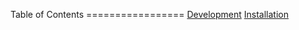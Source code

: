 Table of Contents
                 =================
[Development](https://github.com/devtrw/GoogleMapsBundle/Resources/doc/development.md)
[Installation](https://github.com/devtrw/GoogleMapsBundle/Resources/doc/installation.md)
